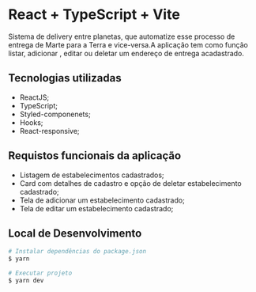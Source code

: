 # React + TypeScript + Vite

Sistema de delivery entre planetas, que automatize esse processo de entrega de Marte para a Terra e vice-versa.A aplicação tem como função listar, adicionar , editar ou deletar um endereço de entrega acadastrado.

## Tecnologias utilizadas

* ReactJS;
* TypeScript;
* Styled-componenets;
* Hooks;
* React-responsive;

## Requistos funcionais da aplicação 

* Listagem de estabelecimentos cadastrados;
* Card com detalhes de cadastro e opção de deletar estabelecimento cadastrado;
* Tela de adicionar um estabelecimento cadastrado;
* Tela de editar um estabelecimento cadastrado;

## Local de Desenvolvimento

```bash
# Instalar dependências do package.json
$ yarn 

# Executar projeto
$ yarn dev

